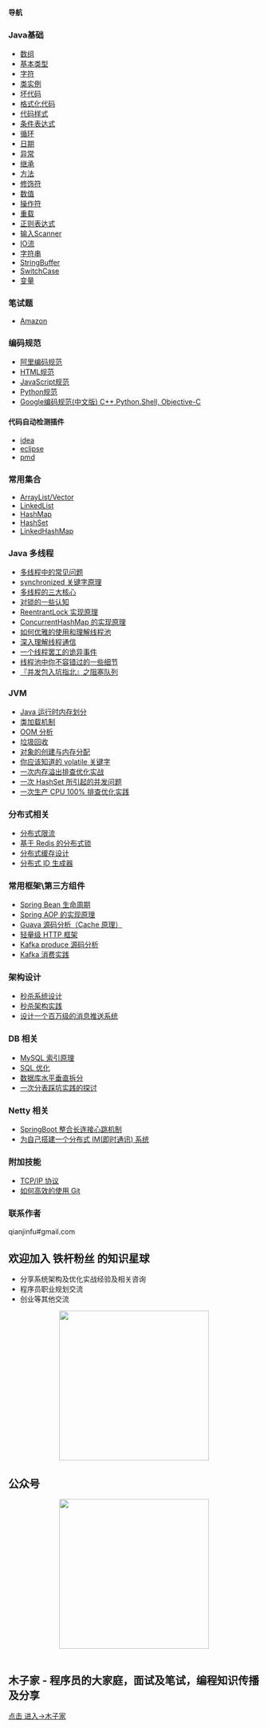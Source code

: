 
#### 导航

### Java基础
- [数组](https://gitee.com/changsong/jsong/tree/master/src/main/java/com/jsong/javabasic/array)
- [基本类型](https://gitee.com/changsong/jsong/tree/master/src/main/java/com/jsong/javabasic/basictype)
- [字符](https://gitee.com/changsong/jsong/tree/master/src/main/java/com/jsong/javabasic/character)
- [类实例](https://gitee.com/changsong/jsong/tree/master/src/main/java/com/jsong/javabasic/classinstance)
- [坏代码](https://gitee.com/changsong/jsong/tree/master/src/main/java/com/jsong/javabasic/cleancode)
- [格式化代码](https://gitee.com/changsong/jsong/tree/master/src/main/java/com/jsong/javabasic/cleancode)
- [代码样式](https://gitee.com/changsong/jsong/tree/master/src/main/java/com/jsong/javabasic/codestyle)
- [条件表达式](https://gitee.com/changsong/jsong/tree/master/src/main/java/com/jsong/javabasic/conditionalstatement)
- [循环](https://gitee.com/changsong/jsong/tree/master/src/main/java/com/jsong/javabasic/cyclicstructure)
- [日期](https://gitee.com/changsong/jsong/tree/master/src/main/java/com/jsong/javabasic/date)
- [异常](https://gitee.com/changsong/jsong/tree/master/src/main/java/com/jsong/javabasic/exception)
- [继承](https://gitee.com/changsong/jsong/tree/master/src/main/java/com/jsong/javabasic/extend)
- [方法](https://gitee.com/changsong/jsong/tree/master/src/main/java/com/jsong/javabasic/method)
- [修饰符](https://gitee.com/changsong/jsong/tree/master/src/main/java/com/jsong/javabasic/modifier)
- [数值](https://gitee.com/changsong/jsong/tree/master/src/main/java/com/jsong/javabasic/number)
- [操作符](https://gitee.com/changsong/jsong/tree/master/src/main/java/com/jsong/javabasic/operator)
- [重载](https://gitee.com/changsong/jsong/tree/master/src/main/java/com/jsong/javabasic/override)
- [正则表达式](https://gitee.com/changsong/jsong/tree/master/src/main/java/com/jsong/javabasic/regularexpression)
- [输入Scanner](https://gitee.com/changsong/jsong/tree/master/src/main/java/com/jsong/javabasic/scanner)
- [IO流](https://gitee.com/changsong/jsong/tree/master/src/main/java/com/jsong/javabasic/stream)
- [字符串](https://gitee.com/changsong/jsong/tree/master/src/main/java/com/jsong/javabasic/string)
- [StringBuffer](https://gitee.com/changsong/jsong/tree/master/src/main/java/com/jsong/javabasic/stringbuffer)
- [SwitchCase](https://gitee.com/changsong/jsong/tree/master/src/main/java/com/jsong/javabasic/switchcase)
- [变量](https://gitee.com/changsong/jsong/tree/master/src/main/java/com/jsong/javabasic/variable)

### 笔试题
- [Amazon](https://www.muzjia.com/interview/amazon.html)

### 编码规范
- [阿里编码规范](https://www.muzjia.com/tech/code-guide/ali_code_guide.html)
- [HTML规范](https://www.muzjia.com/tech/code-guide/html_guide.html)
- [JavaScript规范](https://www.muzjia.com/tech/code-guide/javascript_guide.html)
- [Python规范](https://www.muzjia.com/tech/code-guide/python_guide.html)
- [Google编码规范(中文版) C++,Python.Shell, Objective-C](https://www.muzjia.com/tech/code-guide/OOM-analysis.html)

#### 代码自动检测插件
- [idea](https://github.com/alibaba/p3c/tree/master/idea-plugin)
- [eclipse](https://github.com/alibaba/p3c/tree/master/eclipse-plugin)
- [pmd](https://github.com/alibaba/p3c/tree/master/p3c-pmd)

### 常用集合
- [ArrayList/Vector](https://www.muzjia.com/#/collections/ArrayList.html)
- [LinkedList](https://www.muzjia.com/#/collections/LinkedList.html)
- [HashMap](https://www.muzjia.com/#/collections/HashMap.html)
- [HashSet](https://www.muzjia.com/#/collections/HashSet.html)
- [LinkedHashMap](https://www.muzjia.com/#/collections/LinkedHashMap.html)

### Java 多线程
- [多线程中的常见问题](https://www.muzjia.com/tech/thread/Thread-common-problem.html)
- [synchronized 关键字原理](https://www.muzjia.com/tech/thread/Synchronize.html)
- [多线程的三大核心](https://www.muzjia.com/tech/thread/Threadcore.html)
- [对锁的一些认知](https://www.muzjia.com/tech/thread/Java-lock.html)
- [ReentrantLock 实现原理 ](https://www.muzjia.com/tech/thread/ReentrantLock.html)
- [ConcurrentHashMap 的实现原理](https://www.muzjia.com/tech/thread/ConcurrentHashMap.html)
- [如何优雅的使用和理解线程池](https://www.muzjia.com/tech/thread/ThreadPoolExecutor.html)
- [深入理解线程通信](https://www.muzjia.com/tech/thread/thread-communication.html)
- [一个线程罢工的诡异事件](https://www.muzjia.com/tech/thread/thread-gone.html)
- [线程池中你不容错过的一些细节](https://www.muzjia.com/tech/thread/thread-gone2.html)
- [『并发包入坑指北』之阻塞队列](https://www.muzjia.com/tech/thread/ArrayBlockingQueue.html)

### JVM
- [Java 运行时内存划分](https://www.muzjia.com/tech/jvm/MemoryAllocation.html)
- [类加载机制](https://www.muzjia.com/tech/jvm/ClassLoad.html)
- [OOM 分析](https://www.muzjia.com/tech/jvm/OOM-analysis.html)
- [垃圾回收](https://www.muzjia.com/tech/jvm/GarbageCollection.html)
- [对象的创建与内存分配](https://www.muzjia.com/tech/jvm/newObject)
- [你应该知道的 volatile 关键字](https://www.muzjia.com/tech/jvm/volatile.html)
- [一次内存溢出排查优化实战](https://www.muzjia.com/tech/jvm/OOM-Disruptor/)
- [一次 HashSet 所引起的并发问题](https://www.muzjia.com/tech/jvm/JVM-concurrent-HashSet-problem.html)
- [一次生产 CPU 100% 排查优化实践](https://www.muzjia.com/tech/jvm/cpu-percent-100.html)

### 分布式相关
- [分布式限流](https://www.muzjia.com/tech/distributed/Distributed-Limit.html.html)
- [基于 Redis 的分布式锁](https://www.muzjia.com/tech/distributed/distributed-lock-redis/.html)
- [分布式缓存设计](https://www.muzjia.com/tech/cache/Cache-design.html)
- [分布式 ID 生成器](https://www.muzjia.com/tech/cache/ID-generator.html)

### 常用框架\第三方组件
- [Spring Bean 生命周期](https://github.com/changsong/jsong/blob/master/md/spring/spring-bean-lifecycle)
- [Spring AOP 的实现原理](https://github.com/changsong/jsong/blob/master/md/SpringAOP) 
- [Guava 源码分析（Cache 原理）](https://jsong.top/2018/06/13/guava/guava-cache/)
- [轻量级 HTTP 框架](https://github.com/jsong/cicada)
- [Kafka produce 源码分析](https://www.muzjia.com/#/kafka/kafka-product)
- [Kafka 消费实践](https://www.muzjia.com/#/frame/kafka-consumer)

### 架构设计
- [秒杀系统设计](https://github.com/changsong/jsong/blob/master/md/Spike)
- [秒杀架构实践](http://jsong.top/2018/05/07/ssm/SSM18-seconds-kill/)
- [设计一个百万级的消息推送系统](https://github.com/changsong/jsong/blob/master/md/architecture-design/million-sms-push)

### DB 相关
- [MySQL 索引原理](https://github.com/changsong/jsong/blob/master/md/MySQL-Index)
- [SQL 优化](https://github.com/changsong/jsong/blob/master/md/SQL-optimization)
- [数据库水平垂直拆分](https://github.com/changsong/jsong/blob/master/md/DB-split)
- [一次分表踩坑实践的探讨](docs/db/sharding-db)

### Netty 相关
- [SpringBoot 整合长连接心跳机制](https://jsong.top/2018/05/24/netty/Netty(1)TCP-Heartbeat/)
- [为自己搭建一个分布式 IM(即时通讯) 系统](https://github.com/jsong/cim)

### 附加技能
- [TCP/IP 协议](https://github.com/changsong/jsong/blob/master/md/TCP-IP)
- [如何高效的使用 Git](https://github.com/changsong/jsong/blob/master/md/additional-skills/how-to-use-git-efficiently)


### 联系作者
qianjinfu#gmail.com

## 欢迎加入 铁杆粉丝 的知识星球
- 分享系统架构及优化实战经验及相关咨询
- 程序员职业规划交流
- 创业等其他交流
<div align="center">  
    <img src="https://jsong-data.oss-cn-hangzhou.aliyuncs.com/image/knowlege_logo.jpg" width="300"/> 
</div>

## 公众号
<div align="center">  
    <img src="https://jsong-data.oss-cn-hangzhou.aliyuncs.com/image/json_logo.jpg" width="300"/> 
</div>
<br/>

## 木子家 - 程序员的大家庭，面试及笔试，编程知识传播及分享
[点击 进入->木子家](https://www.muzjia.com/#/contactme)
